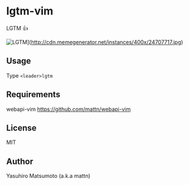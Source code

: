 # lgtm-vim

LGTM :+1:

![LGTM](http://cdn.memegenerator.net/instances/400x/24707717.jpg)](http://cdn.memegenerator.net/instances/400x/24707717.jpg)

## Usage

Type `<leader>lgtm`

## Requirements

webapi-vim https://github.com/mattn/webapi-vim

## License

MIT

## Author

Yasuhiro Matsumoto (a.k.a mattn)
